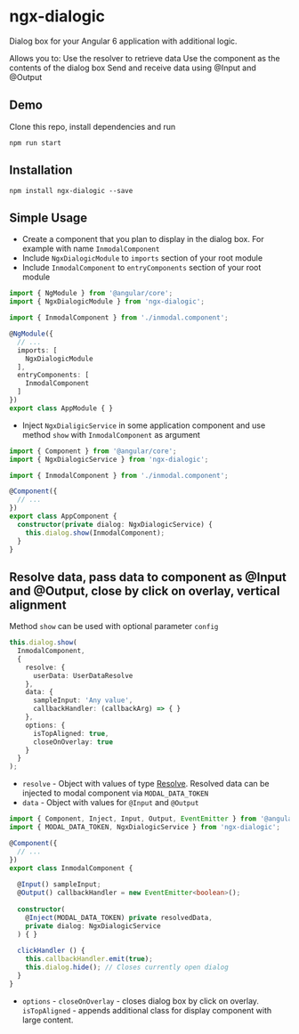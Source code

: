# ngx-dialogic

Dialog box for your Angular 6 application with additional logic.

Allows you to:
Use the resolver to retrieve data
Use the component as the contents of the dialog box
Send and receive data using @Input and @Output

## Demo

Clone this repo, install dependencies and run

`npm run start`

## Installation

`npm install ngx-dialogic --save`

## Simple Usage

- Create a component that you plan to display in the dialog box. For example with name `InmodalComponent`
- Include `NgxDialogicModule` to `imports` section of your root module
- Include `InmodalComponent` to `entryComponents` section of your root module

```typescript
import { NgModule } from '@angular/core';
import { NgxDialogicModule } from 'ngx-dialogic';

import { InmodalComponent } from './inmodal.component';

@NgModule({
  // ...
  imports: [
    NgxDialogicModule
  ],
  entryComponents: [
    InmodalComponent
  ]
})
export class AppModule { }
```

- Inject `NgxDialigicService` in some application component and use method `show` with `InmodalComponent` as argument

```typescript
import { Component } from '@angular/core';
import { NgxDialogicService } from 'ngx-dialogic';

import { InmodalComponent } from './inmodal.component';

@Component({
  // ...
})
export class AppComponent {
  constructor(private dialog: NgxDialogicService) {
    this.dialog.show(InmodalComponent);
  }
}
```

## Resolve data, pass data to component as @Input and @Output, close by click on overlay, vertical alignment

Method `show` can be used with optional parameter `config`

```typescript
this.dialog.show(
  InmodalComponent,
  {
    resolve: {
      userData: UserDataResolve
    },
    data: {
      sampleInput: 'Any value',
      callbackHandler: (callbackArg) => { }
    },
    options: {
      isTopAligned: true,
      closeOnOverlay: true
    }
  }
);
```

- `resolve` - Object with values of type [Resolve](https://angular.io/api/router/Resolve). Resolved data can be injected to modal component via `MODAL_DATA_TOKEN`
- `data` - Object with values for `@Input` and `@Output`

```typescript
import { Component, Inject, Input, Output, EventEmitter } from '@angular/core';
import { MODAL_DATA_TOKEN, NgxDialogicService } from 'ngx-dialogic';

@Component({
  // ...
})
export class InmodalComponent {
  
  @Input() sampleInput;
  @Output() callbackHandler = new EventEmitter<boolean>();
  
  constructor(
    @Inject(MODAL_DATA_TOKEN) private resolvedData,
    private dialog: NgxDialogicService
  ) { }
  
  clickHandler () {
    this.callbackHandler.emit(true);
    this.dialog.hide(); // Closes currently open dialog
  }
}
```

- `options` - `closeOnOverlay` - closes dialog box by click on overlay. `isTopAligned` - appends additional class for display component with large content.
